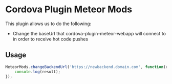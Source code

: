 Cordova Plugin Meteor Mods
======

This plugin allows us to do the following:

* Change the baseUrl that cordova-plugin-meteor-webapp will connect to in order to receive hot code pushes

## Usage

```javascript
MeteorMods.changeBackendUrl('https://newbackend.domain.com', function(result) {
	console.log(result);
});
````